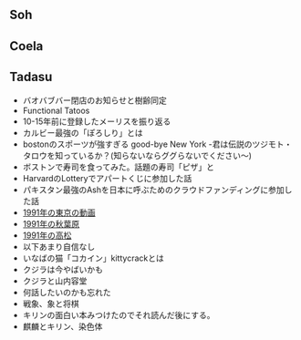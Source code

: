 ## Soh
## Coela
## Tadasu
- バオバブバー閉店のお知らせと樹齢同定
- Functional Tatoos
- 10-15年前に登録したメーリスを振り返る
- カルビー最強の「ぽろしり」とは
- bostonのスポーツが強すぎる good-bye New York
  -君は伝説のツジモト・タロウを知っているか？(知らないならググらないでください〜)
- ボストンで寿司を食ってみた。話題の寿司「ピザ」と
- HarvardのLotteryでアパートくじに参加した話
- パキスタン最強のAshを日本に呼ぶためのクラウドファンディングに参加した話
- [1991年の東京の動画](https://www.youtube.com/watch?v=T0fcsgNWiIk)
- [1991年の秋葉原](https://www.youtube.com/watch?v=XL5W9WEXhk0)
- [1991年の高松](https://www.youtube.com/watch?v=shEdFTF9TOM)
- 以下あまり自信なし
- いなばの猫「コカイン」kittycrackとは
- クジラは今やばいかも
- クジラと山内容堂
- 何話したいのかも忘れた
- 戦象、象と将棋
- キリンの面白い本みつけたのでそれ読んだ後にする。
- 麒麟とキリン、染色体
